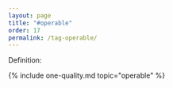 ```yaml
---
layout: page
title: "#operable"
order: 17
permalink: /tag-operable/
---
```


Definition:


<!-- include all qualities associated with this tag -->
{% include one-quality.md topic="operable"  %}
